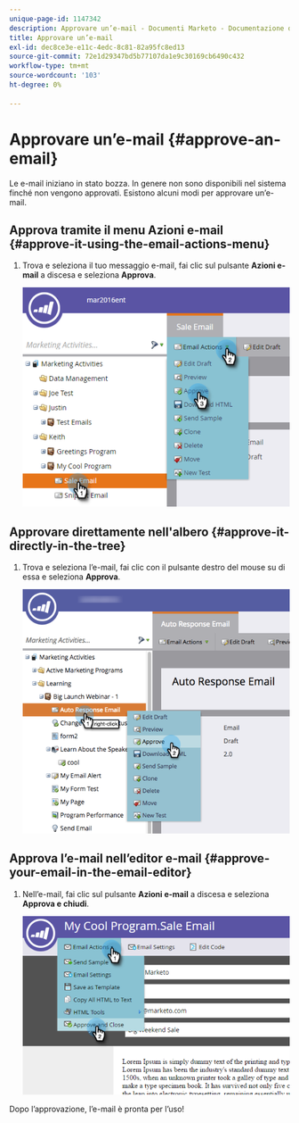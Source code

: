 ```yaml
---
unique-page-id: 1147342
description: Approvare un’e-mail - Documenti Marketo - Documentazione del prodotto
title: Approvare un’e-mail
exl-id: dec8ce3e-e11c-4edc-8c81-82a95fc8ed13
source-git-commit: 72e1d29347bd5b77107da1e9c30169cb6490c432
workflow-type: tm+mt
source-wordcount: '103'
ht-degree: 0%

---
```


# Approvare un’e-mail {#approve-an-email}

Le e-mail iniziano in stato bozza. In genere non sono disponibili nel sistema finché non vengono approvati. Esistono alcuni modi per approvare un’e-mail.

## Approva tramite il menu Azioni e-mail {#approve-it-using-the-email-actions-menu}

1. Trova e seleziona il tuo messaggio e-mail, fai clic sul pulsante **Azioni e-mail** a discesa e seleziona **Approva**.

   ![](assets/one.png)

## Approvare direttamente nell&#39;albero {#approve-it-directly-in-the-tree}

1. Trova e seleziona l’e-mail, fai clic con il pulsante destro del mouse su di essa e seleziona **Approva**.

   ![](assets/approveemail.png)

## Approva l’e-mail nell’editor e-mail {#approve-your-email-in-the-email-editor}

1. Nell’e-mail, fai clic sul pulsante **Azioni e-mail** a discesa e seleziona **Approva e chiudi**.

   ![](assets/three.png)

Dopo l’approvazione, l’e-mail è pronta per l’uso!
